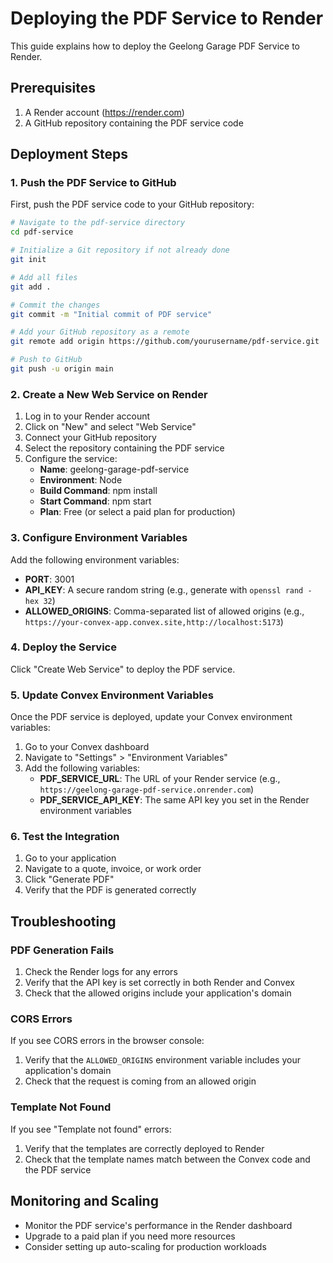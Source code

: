 # Deploying the PDF Service to Render

This guide explains how to deploy the Geelong Garage PDF Service to Render.

## Prerequisites

1. A Render account (https://render.com)
2. A GitHub repository containing the PDF service code

## Deployment Steps

### 1. Push the PDF Service to GitHub

First, push the PDF service code to your GitHub repository:

```bash
# Navigate to the pdf-service directory
cd pdf-service

# Initialize a Git repository if not already done
git init

# Add all files
git add .

# Commit the changes
git commit -m "Initial commit of PDF service"

# Add your GitHub repository as a remote
git remote add origin https://github.com/yourusername/pdf-service.git

# Push to GitHub
git push -u origin main
```

### 2. Create a New Web Service on Render

1. Log in to your Render account
2. Click on "New" and select "Web Service"
3. Connect your GitHub repository
4. Select the repository containing the PDF service
5. Configure the service:
   - **Name**: geelong-garage-pdf-service
   - **Environment**: Node
   - **Build Command**: npm install
   - **Start Command**: npm start
   - **Plan**: Free (or select a paid plan for production)

### 3. Configure Environment Variables

Add the following environment variables:

- **PORT**: 3001
- **API_KEY**: A secure random string (e.g., generate with `openssl rand -hex 32`)
- **ALLOWED_ORIGINS**: Comma-separated list of allowed origins (e.g., `https://your-convex-app.convex.site,http://localhost:5173`)

### 4. Deploy the Service

Click "Create Web Service" to deploy the PDF service.

### 5. Update Convex Environment Variables

Once the PDF service is deployed, update your Convex environment variables:

1. Go to your Convex dashboard
2. Navigate to "Settings" > "Environment Variables"
3. Add the following variables:
   - **PDF_SERVICE_URL**: The URL of your Render service (e.g., `https://geelong-garage-pdf-service.onrender.com`)
   - **PDF_SERVICE_API_KEY**: The same API key you set in the Render environment variables

### 6. Test the Integration

1. Go to your application
2. Navigate to a quote, invoice, or work order
3. Click "Generate PDF"
4. Verify that the PDF is generated correctly

## Troubleshooting

### PDF Generation Fails

1. Check the Render logs for any errors
2. Verify that the API key is set correctly in both Render and Convex
3. Check that the allowed origins include your application's domain

### CORS Errors

If you see CORS errors in the browser console:

1. Verify that the `ALLOWED_ORIGINS` environment variable includes your application's domain
2. Check that the request is coming from an allowed origin

### Template Not Found

If you see "Template not found" errors:

1. Verify that the templates are correctly deployed to Render
2. Check that the template names match between the Convex code and the PDF service

## Monitoring and Scaling

- Monitor the PDF service's performance in the Render dashboard
- Upgrade to a paid plan if you need more resources
- Consider setting up auto-scaling for production workloads
